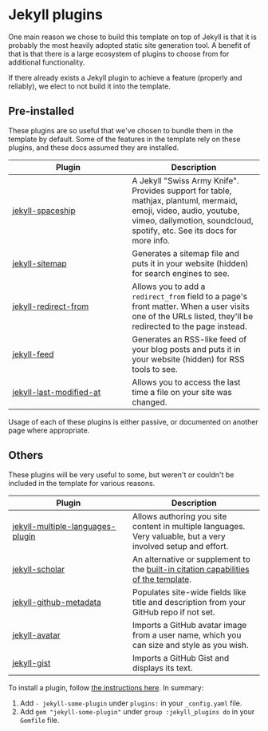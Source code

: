 # Jekyll plugins

One main reason we chose to build this template on top of Jekyll is that it is probably the most heavily adopted static site generation tool. A benefit of that is that there is a large ecosystem of plugins to choose from for additional functionality.

If there already exists a Jekyll plugin to achieve a feature (properly and reliably), we elect to not build it into the template.

## Pre-installed

These plugins are so useful that we've chosen to bundle them in the template by default. Some of the features in the template rely on these plugins, and these docs assumed they are installed.

<table><thead><tr><th width="224">Plugin</th><th>Description</th></tr></thead><tbody><tr><td><a href="https://github.com/jeffreytse/jekyll-spaceship">jekyll-spaceship</a></td><td>A Jekyll "Swiss Army Knife". Provides support for table, mathjax, plantuml, mermaid, emoji, video, audio, youtube, vimeo, dailymotion, soundcloud, spotify, etc. See its docs for more info.</td></tr><tr><td><a href="https://github.com/jekyll/jekyll-sitemap">jekyll-sitemap</a></td><td>Generates a sitemap file and puts it in your website (hidden) for search engines to see.</td></tr><tr><td><a href="https://github.com/jekyll/jekyll-redirect-from">jekyll-redirect-from</a></td><td>Allows you to add a <code>redirect_from</code> field to a page's front matter. When a user visits one of the URLs listed, they'll be redirected to the page instead.</td></tr><tr><td><a href="https://github.com/jekyll/jekyll-feed">jekyll-feed</a></td><td>Generates an RSS-like feed of your blog posts and puts it in your website (hidden) for RSS tools to see.</td></tr><tr><td><a href="https://github.com/gjtorikian/jekyll-last-modified-at">jekyll-last-modified-at</a></td><td>Allows you to access the last time a file on your site was changed.</td></tr></tbody></table>

Usage of each of these plugins is either passive, or documented on another page where appropriate.

## Others

These plugins will be very useful to some, but weren't or couldn't be included in the template for various reasons.

<table><thead><tr><th width="225">Plugin</th><th>Description</th></tr></thead><tbody><tr><td><a href="https://github.com/kurtsson/jekyll-multiple-languages-plugin">jekyll-multiple-languages-plugin</a></td><td>Allows authoring you site content in multiple languages. Very valuable, but a very involved setup and effort.</td></tr><tr><td><a href="https://github.com/inukshuk/jekyll-scholar">jekyll-scholar</a></td><td>An alternative or supplement to the <a href="../basics/citations.md">built-in citation capabilities of the template</a>.</td></tr><tr><td><a href="https://github.com/jekyll/github-metadata">jekyll-github-metadata</a></td><td>Populates site-wide fields like title and description from your GitHub repo if not set.</td></tr><tr><td><a href="https://github.com/jekyll/jekyll-avatar">jekyll-avatar</a></td><td>Imports a GitHub avatar image from a user name, which you can size and style as you wish.</td></tr><tr><td><a href="https://github.com/jekyll/jekyll-gist">jekyll-gist</a></td><td>Imports a GitHub Gist and displays its text.</td></tr></tbody></table>

To install a plugin, follow [the instructions here](https://jekyllrb.com/docs/plugins/installation/). In summary:

1. Add `- jekyll-some-plugin` under `plugins:` in your `_config.yaml` file.
2. Add `gem "jekyll-some-plugin"` under `group :jekyll_plugins do` in your `Gemfile` file.
